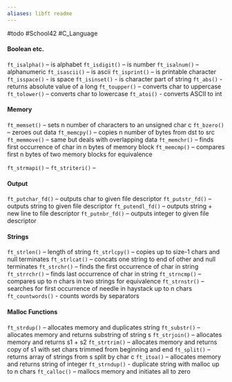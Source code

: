 ```yaml
---
aliases: libft readme
---
```

#todo #School42 #C_Language 

#### Boolean etc.
`ft_isalpha()` – is alphabet
`ft_isdigit()` – is number
`ft_isalnum()` – alphanumeric
`ft_isascii()` – is ascii
`ft_isprint()` – is printable character
`ft_isspace()` - is space
`ft_isinset()` - is character part of string
`ft_abs()` - returns absolute value of a long
`ft_toupper()` – converts char to uppercase
`ft_tolower()` – converts char to lowercase
`ft_atoi()` - converts ASCII to int
#### Memory
`ft_memset()` –   sets n number of characters to an unsigned char c
`ft_bzero()` –     zeroes out data
`ft_memcpy()` –   copies n number of bytes from dst to src
`ft_memmove()` – same but deals with overlapping data
`ft_memchr()` –   finds first occurrence of char in n bytes of memory block
`ft_memcmp()` –   compares first n bytes of two memory blocks for equivalence

`ft_strmapi()` – 
`ft_striteri()` – 

#### Output
`ft_putchar_fd()` –  outputs char to given file descriptor 
`ft_putstr_fd()` –    outputs string to given file descriptor
`ft_putendl_fd()` –  outputs string + new line to file descriptor
`ft_putnbr_fd()` –    outputs integer to given file descriptor
#### Strings
`ft_strlen()` – length of string
`ft_strlcpy()` – copies up to size-1 chars and null terminates
`ft_strlcat()` – concats one string to end of other and null terminates
`ft_strchr()` –   finds the first occurrence of char in string
`ft_strrchr()` – finds last occurrence of char in string
`ft_strncmp()` – compares up to n chars in two strings for equivalence
`ft_strnstr()` – searches for first occurrence of needle in haystack up to n chars
`ft_countwords()` - counts words by separators
#### Malloc Functions
`ft_strdup()` –   allocates memory and duplicates string
`ft_substr()` –   allocates memory and returns substring of string s
`ft_strjoin()` – allocates memory and returns s1 + s2
`ft_strtrim()` – allocates memory and returns copy of s1 with set chars trimmed from beginning and end
`ft_split()` –     returns array of strings from s split by char c
`ft_itoa()` –       allocates memory and returns string of integer
`ft_strndup()` - duplicate string with malloc up to n chars
`ft_calloc()` –   mallocs memory and initiates all to zero